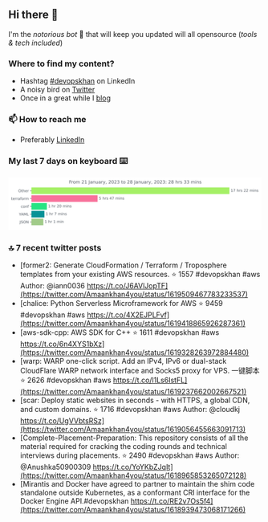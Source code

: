 <!--- [![Hits](https://hits.seeyoufarm.com/api/count/incr/badge.svg?url=https%3A%2F%2Fgithub.com%2Fakhan4u%2Fhit-counter&count_bg=%2379C83D&title_bg=%23555555&icon=&icon_color=%23E7E7E7&title=visits&edge_flat=false)](https://hits.seeyoufarm.com) --->

## Hi there 👋

I'm the _notorious bot_ 🤣 that will keep you updated will all opensource (_tools & tech included_) 

### Where to find my content?

* Hashtag [#devopskhan](https://www.linkedin.com/feed/hashtag/devopskhan) on LinkedIn
* A noisy bird on [Twitter](https://twitter.com/Amaankhan4you)
* Once in a great while I [blog](https://linuxparrot.netlify.app) 


### 📫 **How to reach me**

* Preferably [LinkedIn](https://www.linkedin.com/in/amaan-khan-linux-ninja)

### My last 7 days on keyboard ⌨️

<img src="https://github.com/akhan4u/akhan4u/blob/main/images/stat.svg" alt="Amaan's Wakatime Activity!"/>

### 🔝 7 recent twitter posts
<!-- DEVDOJO:START -->
- [former2: Generate CloudFormation / Terraform / Troposphere templates from your existing AWS resources.
⭐️ 1557
#devopskhan #aws
Author: @iann0036
https://t.co/J6AVlJopTF](https://twitter.com/Amaankhan4you/status/1619509467783233537)
- [chalice: Python Serverless Microframework for AWS
⭐️ 9459
#devopskhan #aws
https://t.co/4X2EJPLFvf](https://twitter.com/Amaankhan4you/status/1619418865926287361)
- [aws-sdk-cpp: AWS SDK for C++
⭐️ 1611
#devopskhan #aws
https://t.co/6n4XYS1bXz](https://twitter.com/Amaankhan4you/status/1619328263972884480)
- [warp: WARP one-click script. Add an IPv4, IPv6 or dual-stack CloudFlare WARP network interface and Socks5 proxy for VPS. 一键脚本
⭐️ 2626
#devopskhan #aws
https://t.co/l1Ls6IstFL](https://twitter.com/Amaankhan4you/status/1619237662002667521)
- [scar: Deploy static websites in seconds - with HTTPS, a global CDN, and custom domains.
⭐️ 1716
#devopskhan #aws
Author: @cloudkj
https://t.co/UgVVbtsRSz](https://twitter.com/Amaankhan4you/status/1619056455663091713)
- [Complete-Placement-Preparation: This repository consists of all the material required for cracking the coding rounds and technical interviews during placements.
⭐️ 2490
#devopskhan #aws
Author: @Anushka50900309
https://t.co/YoYKbZJqIt](https://twitter.com/Amaankhan4you/status/1618965853265072128)
- [Mirantis and Docker have agreed to partner to maintain the shim code standalone outside Kubernetes, as a conformant CRI interface for the Docker Engine API.#devopskhan https://t.co/RE2v7Os5f4](https://twitter.com/Amaankhan4you/status/1618939473068171266)
<!-- DEVDOJO:END -->

<!-- ![Amaan's GitHub stats](https://github-readme-stats.vercel.app/api?username=akhan4u&count_private=true&show_icons=true&hide=contribs) -->
